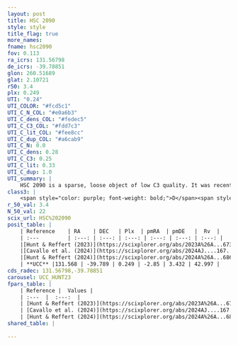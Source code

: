 ```yaml
---
layout: post
title: HSC 2090
style: style
title_flag: true
more_names: 
fname: hsc2090
fov: 0.113
ra_icrs: 131.56798
de_icrs: -39.78851
glon: 260.51689
glat: 2.10721
r50: 3.4
plx: 0.249
UTI: "0.24"
UTI_COLOR: "#fcd5c1"
UTI_C_N_COL: "#e0a6b3"
UTI_C_dens_COL: "#fedec5"
UTI_C_C3_COL: "#fdd7c3"
UTI_C_lit_COL: "#fee8cc"
UTI_C_dup_COL: "#a6cab9"
UTI_C_N: 0.0
UTI_C_dens: 0.28
UTI_C_C3: 0.25
UTI_C_lit: 0.33
UTI_C_dup: 1.0
UTI_summary: |
    HSC 2090 is a sparse, loose object of low C3 quality. It was recently reported in the literature.<br><br><span style="color: #99180f; font-weight: bold;">Warning: </span>contains less than 25 stars with <i>P>0.5</i> estimated.
class3: |
    <span style="color: purple; font-weight: bold;">D</span><span style="color: #FFC300; font-weight: bold;">B</span>
r_50_val: 3.4
N_50_val: 22
scix_url: HSC%202090
posit_table: |
    | Reference    | RA    | DEC   | Plx  | pmRA  | pmDE   |  Rv  |
    | :---         | :---: | :---: | :---: | :---: | :---: | :---: |
    |[Hunt & Reffert (2023)](https://scixplorer.org/abs/2023A%26A...673A.114H) | 131.577 | -39.807 | 0.239 | -2.82 | 3.46 | 36.311 |
    |[Cavallo et al. (2024)](https://scixplorer.org/abs/2024AJ....167...12C) | 131.572 | -39.789 | 0.239 | -- | -- | -- |
    |[Hunt & Reffert (2024)](https://scixplorer.org/abs/2024A%26A...686A..42H) | 131.577 | -39.807 | 0.239 | -2.82 | 3.46 | 36.311 |
    | **UCC** |131.568 | -39.789 | 0.249 | -2.85 | 3.432 | 42.997 | 
cds_radec: 131.56798,-39.78851
carousel: UCC_HUNT23
fpars_table: |
    | Reference |  Values |
    | :---  |  :---:  |
    | [Hunt & Reffert (2023)](https://scixplorer.org/abs/2023A%26A...673A.114H) | `AV50=4.241, diffAV50=2.002, MOD50=12.876, logAge50=8.364` |
    | [Cavallo et al. (2024)](https://scixplorer.org/abs/2024AJ....167...12C) | `AV50=4.31, dMod50=12.82, logAge50=8.53, [Fe/H]50=-0.11` |
    | [Hunt & Reffert (2024)](https://scixplorer.org/abs/2024A%26A...686A..42H) | `MassJ=533.783` |
shared_table: |
    
---
```

